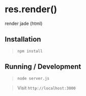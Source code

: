 res.render()
=================

render jade (html)

## Installation

> `npm install`

## Running / Development

> `node server.js`

> Visit `http://localhost:3000`
